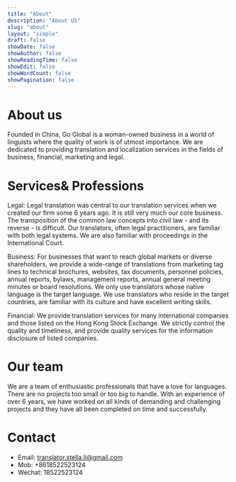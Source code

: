 ```yaml
---
title: "About"
description: "About US"
slug: "about"
layout: "simple"
draft: false
showDate: false
showAuthor: false
showReadingTime: false
showEdit: false
showWordCount: false
showPagination: false
---
```


# About us

Founded in China, Go Global is a woman-owned business in a world of linguists where the quality of work is of utmost importance. We are dedicated to providing translation and localization services in the fields of business, financial, marketing and legal. 


# Services& Professions

Legal: Legal translation was central to our translation services when we created our firm some 6 years ago. It is still very much our core business. The transposition of the common law concepts into civil law - and its reverse - is difficult. Our translators, often legal practitioners, are familiar with both legal systems. We are also familiar with proceedings in the International Court.

Business: For businesses that want to reach global markets or diverse shareholders, we provide a wide-range of translations from marketing tag lines to technical brochures, websites, tax documents, personnel policies, annual reports, bylaws, management reports, annual general meeting minutes or board resolutions. We only use translators whose native language is the target language. We use translators who reside in the target countries, are familiar with its culture and have excellent writing skills.

Financial: We provide translation services for many international companies and those listed on the Hong Kong Stock Exchange. We strictly control the quality and timeliness, and provide quality services for the information disclosure of listed companies.

# Our team

We are a team of enthusiastic professionals that have a love for languages. There are no projects too small or too big to handle. With an experience of over 6 years, we have worked on all kinds of demanding and challenging projects and they have all been completed on time and successfully. 

# Contact

* Email: translator.stella.li@gmail.com
* Mob: +8618522523124
* Wechat: 18522523124